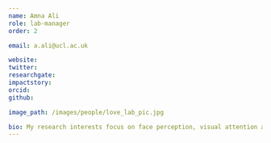 ```yaml
---
name: Amna Ali
role: lab-manager
order: 2

email: a.ali@ucl.ac.uk

website: 
twitter:
researchgate:
impactstory:
orcid:
github:

image_path: /images/people/love_lab_pic.jpg

bio: My research interests focus on face perception, visual attention and decision making. More specifically, I am interested in how humans form first impressions, visual attentional patterns and rank-based decision making with an emphasis on brain imaging analysis techniques. My most recent project studied the effects of choice judgments on the brain, using multivariate representational similarity models to see patterns of face-selection when forming first impressions. In the past, I have also worked on drug testing and how different hormones affect the brain. My interests in cognitive neuroscience expand over fMRI, MEG and eye-tracking experiments.
---
```

